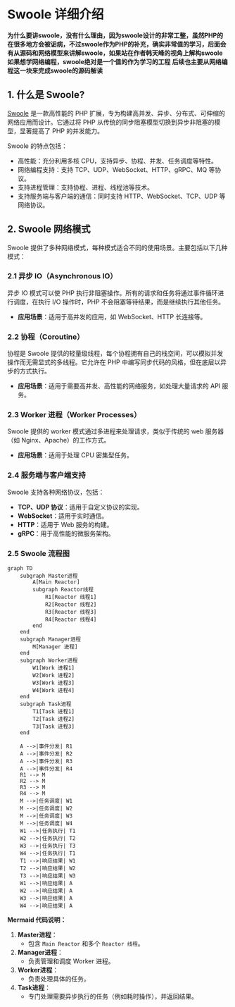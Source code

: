 # Swoole 详细介绍
**为什么要讲swoole，没有什么理由，因为swoole设计的非常工整，虽然PHP的在很多地方会被诟病，不过swoole作为PHP的补充，确实非常值的学习，后面会有从源码和网络模型来讲解swoole，如果站在作者韩天峰的视角上解构swoole**
**如果想学网络编程，swoole绝对是一个值的作为学习的工程**
**后续也主要从网络编程这一块来完成swoole的源码解读**


## 1. 什么是 Swoole?

[Swoole](https://www.swoole.co.uk/) 是一款高性能的 PHP 扩展，专为构建高并发、异步、分布式、可伸缩的网络应用而设计。它通过将 PHP 从传统的同步阻塞模型切换到异步非阻塞的模型，显著提高了 PHP 的并发能力。

Swoole 的特点包括：
- 高性能：充分利用多核 CPU，支持异步、协程、并发、任务调度等特性。
- 网络编程支持：支持 TCP、UDP、WebSocket、HTTP、gRPC、MQ 等协议。
- 支持进程管理：支持协程、进程、线程池等技术。
- 支持服务端与客户端的通信：同时支持 HTTP、WebSocket、TCP、UDP 等网络协议。

## 2. Swoole 网络模式

Swoole 提供了多种网络模式，每种模式适合不同的使用场景。主要包括以下几种模式：

### 2.1 异步 IO（Asynchronous IO）
异步 IO 模式可以使 PHP 执行非阻塞操作。所有的请求和任务将通过事件循环进行调度，在执行 I/O 操作时，PHP 不会阻塞等待结果，而是继续执行其他任务。

- **应用场景**：适用于高并发的应用，如 WebSocket、HTTP 长连接等。

### 2.2 协程（Coroutine）
协程是 Swoole 提供的轻量级线程，每个协程拥有自己的栈空间，可以模拟并发操作而无需显式的多线程。它允许在 PHP 中编写同步代码的风格，但在底层以异步的方式执行。

- **应用场景**：适用于需要高并发、高性能的网络服务，如处理大量请求的 API 服务。

### 2.3 Worker 进程（Worker Processes）
Swoole 提供的 worker 模式通过多进程来处理请求，类似于传统的 web 服务器（如 Nginx、Apache）的工作方式。

- **应用场景**：适用于处理 CPU 密集型任务。

### 2.4 服务端与客户端支持
Swoole 支持各种网络协议，包括：
- **TCP、UDP 协议**：适用于自定义协议的实现。
- **WebSocket**：适用于实时通信。
- **HTTP**：适用于 Web 服务的构建。
- **gRPC**：用于高性能的微服务架构。

### 2.5 Swoole 流程图
```mermaid
graph TD
    subgraph Master进程
        A[Main Reactor]
        subgraph Reactor线程
            R1[Reactor 线程1]
            R2[Reactor 线程2]
            R3[Reactor 线程3]
            R4[Reactor 线程4]
        end
    end
    subgraph Manager进程
        M[Manager 进程]
    end
    subgraph Worker进程
        W1[Work 进程1]
        W2[Work 进程2]
        W3[Work 进程3]
        W4[Work 进程4]
    end
    subgraph Task进程
        T1[Task 进程1]
        T2[Task 进程2]
        T3[Task 进程3]
    end
    
    A -->|事件分发| R1
    A -->|事件分发| R2
    A -->|事件分发| R3
    A -->|事件分发| R4
    R1 --> M
    R2 --> M
    R3 --> M
    R4 --> M
    M -->|任务调度| W1
    M -->|任务调度| W2
    M -->|任务调度| W3
    M -->|任务调度| W4
    W1 -->|任务执行| T1
    W2 -->|任务执行| T2
    W3 -->|任务执行| T3
    W4 -->|任务执行| T1
    T1 -->|响应结果| W1
    T2 -->|响应结果| W2
    T3 -->|响应结果| W3
    W1 -->|响应结果| A
    W2 -->|响应结果| A
    W3 -->|响应结果| A
    W4 -->|响应结果| A

```

**Mermaid 代码说明：**
1. **Master进程**：
    - 包含 `Main Reactor` 和多个 `Reactor 线程`。
2. **Manager进程**：
    - 负责管理和调度 Worker 进程。
3. **Worker进程**：
    - 负责处理具体的任务。
4. **Task进程**：
    - 专门处理需要异步执行的任务（例如耗时操作），并返回结果。



